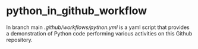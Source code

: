 # python_in_github_workflow

In branch main *.github/workflows/python.yml* is a yaml script that provides a demonstration of 
Python code performing various activities on this Github repository.

